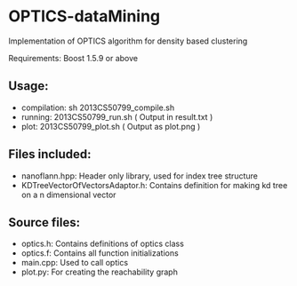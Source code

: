 # OPTICS-dataMining
Implementation of OPTICS algorithm for density based clustering

Requirements:
Boost 1.5.9 or above

## Usage:
- compilation: sh 2013CS50799_compile.sh
- running: 2013CS50799_run.sh ( Output in result.txt )
- plot: 2013CS50799_plot.sh ( Output as plot.png )

## Files included:
- nanoflann.hpp: Header only library, used for index tree structure
- KDTreeVectorOfVectorsAdaptor.h: Contains definition for making kd tree on a n dimensional vector

## Source files:
- optics.h: Contains definitions of optics class
- optics.f: Contains all function initializations
- main.cpp: Used to call optics
- plot.py: For creating the reachability graph


